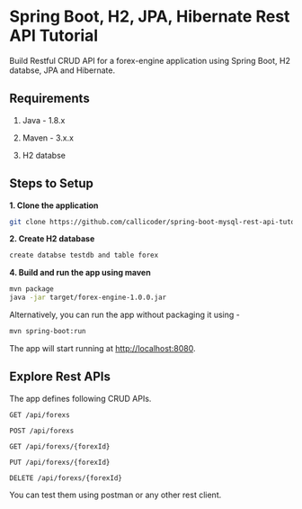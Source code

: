 # Spring Boot, H2, JPA, Hibernate Rest API Tutorial

Build Restful CRUD API for a forex-engine application using Spring Boot, H2 databse, JPA and Hibernate.

## Requirements

1. Java - 1.8.x

2. Maven - 3.x.x

3. H2 databse

## Steps to Setup

**1. Clone the application**

```bash
git clone https://github.com/callicoder/spring-boot-mysql-rest-api-tutorial.git
```

**2. Create H2 database**
```bash
create databse testdb and table forex
```


**4. Build and run the app using maven**

```bash
mvn package
java -jar target/forex-engine-1.0.0.jar
```

Alternatively, you can run the app without packaging it using -

```bash
mvn spring-boot:run
```

The app will start running at <http://localhost:8080>.

## Explore Rest APIs

The app defines following CRUD APIs.

    GET /api/forexs
    
    POST /api/forexs
    
    GET /api/forexs/{forexId}
    
    PUT /api/forexs/{forexId}
    
    DELETE /api/forexs/{forexId}

You can test them using postman or any other rest client.


